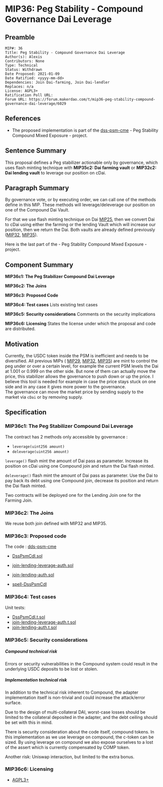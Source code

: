 # MIP36: Peg Stability - Compound Governance Dai Leverage

## Preamble  

```
MIP#: 36
Title: Peg Stability - Compound Governance Dai Leverage
Author(s): Alexis
Contributors: None
Type: Technical
Status: Withdrawn
Date Proposed: 2021-01-09
Date Ratified: <yyyy-mm-dd>
Dependencies: Join Dai-farming, Join Dai-lendler 
Replaces: n/a
License: AGPL3+
Ratification Poll URL:
Forum URL: https://forum.makerdao.com/t/mip36-peg-stability-compound-governance-dai-leverage/6029
``` 

## References

* The proposed implementation is part of the [dss-psm-cme](https://github.com/alexisgayte/dss-psm-cme) - Peg Stability Compound Mixed Exposure - project.

## Sentence Summary

This proposal defines a Peg stabilizer actionable only by governance, 
which uses flash minting technique with **MIP35c2: Dai farming vault** or **MIP32c2: Dai lending vault**
to leverage our position on cDai.

## Paragraph Summary

By governance vote, or by executing order, we can call one of the methods define in this MIP. These methods will leverage/deleverage our position on one of the Compound Dai Vault.

For that we use flash minting technique on Dai [MIP25](https://forum.makerdao.com/t/mip25-flash-mint-module/4400), then we convert Dai to cDai using either the farming or the lending Vault which will increase our position, then we return the Dai.
 Both vaults are already defined previously ([MIP32](https://forum.makerdao.com/t/mip32-peg-stability-module-compound-mixed-exposure/5684), [MIP35](https://forum.makerdao.com/t/mip35-peg-stability-module-compound-mixed-exposure-with-farming/6024)).

Here is the last part of the - Peg Stability Compound Mixed Exposure - project.  

## Component Summary

**MIP36c1: The Peg Stabilizer Compound Dai Leverage**  

**MIP36c2: The Joins**

**MIP36c3: Proposed Code**

**MIP36c4: Test cases** Lists existing test cases

**MIP36c5: Security considerations** Comments on the security implications

**MIP36c6: Licensing** States the license under which the proposal and code are distributed.


## Motivation

Currently, the USDC token inside the PSM is inefficient and needs to be diversified.
All previous MIPs ( [MIP29](https://forum.makerdao.com/t/mip29-peg-stability-module/5071), [MIP32](https://forum.makerdao.com/t/mip32-peg-stability-module-compound-mixed-exposure/5684), [MIP35](https://forum.makerdao.com/t/mip35-peg-stability-module-compound-mixed-exposure-with-farming/6024)) 
are mint to control the peg under or over a certain level, for example the current PSM levels the Dai at 1.001 or 0.999 on the other side. 
But none of them can actually move the price, this stabilizer allows the governance to push down or up the price. 
I believe this tool is needed for example in case the price stays stuck on one side and in any case it gives more power to the governance.  
The governance can move the market price by sending supply to the market via `cDai` or by removing supply.

## Specification


### MIP36c1: The Peg Stabilizer Compound Dai Leverage

The contract has 2 methods only accessible by governance :
 - `leverage(uint256 amount)`
 - `deleverage(uint256 amount)`

`leverage()` flash mint the amount of Dai pass as parameter. Increase its position on cDai using one Compound join and return the Dai flash minted. 

`deleverage()` flash mint the amount of Dai pass as parameter. Use the Dai to pay back its debt using one Compound join, decrease its position and return the Dai flash minted.  

Two contracts will be deployed one for the Lending Join one for the Farming Join.

### MIP36c2: The Joins 

We reuse both join defined with MIP32 and MIP35.

### MIP36c3: Proposed code

The code : [dds-psm-cme](https://github.com/alexisgayte/dss-psm-cme/)

- [DssPsmCdl.sol](https://github.com/alexisgayte/dss-psm-cme/blob/master/src/DssPsmCdl.sol)
- [join-lending-leverage-auth.sol](https://github.com/alexisgayte/dss-psm-cme/blob/master/src/join-lending-leverage-auth.sol)
- [join-lending-auth.sol](https://github.com/alexisgayte/dss-psm-cme/blob/master/src/join-lending-auth.sol)


- [spell-DssPsmCdl](https://github.com/alexisgayte/dss-psm-cme/blob/main/src/spell/DssPsmCompDaiGovLeverageSpell.sol)


### MIP36c4: Test cases
Unit tests:

- [DssPsmCdl.t.sol](https://github.com/alexisgayte/dss-psm-cme/blob/master/src/DssPsmCme.t.sol)
- [join-lending-leverage-auth.t.sol](https://github.com/alexisgayte/dss-psm-cme/blob/master/src/join-lending-leverage-auth.t.sol)
- [join-lending-auth.t.sol](https://github.com/alexisgayte/dss-psm-cme/blob/master/src/join-lending-auth.t.sol)


### MIP36c5: Security considerations

##### Compound technical risk

Errors or security vulnerabilities in the Compound system could result in the underlying USDC deposits to be lost or stolen.

##### Implementation technical risk

In addition to the technical risk inherent to Compound, the adapter implementation itself is non-trivial and could increase the attack/error surface.

Due to the design of multi-collateral DAI, worst-case losses should be limited to the collateral deposited in the adapter, and the debt ceiling should be set with this in mind.

There is security consideration about the code itself, compound tokens.
In this implementation as we use leverage on compound, the c-token can be sized.
By using leverage on compound we also expose ourselves to a lost of the assert which is currently compensated by COMP token.

Another risk: Uniswap interaction, but limited to the extra bonus.

### MIP36c6: Licensing
   - [AGPL3+](https://www.gnu.org/licenses/agpl-3.0.en.html)
